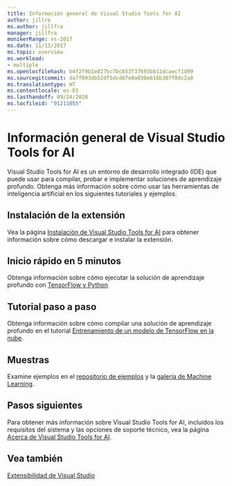 ```yaml
---
title: Información general de Visual Studio Tools for AI
author: jillre
ms.author: jillfra
manager: jillfra
monikerRange: vs-2017
ms.date: 11/13/2017
ms.topic: overview
ms.workload:
- multiple
ms.openlocfilehash: b4f2f9b1e827bc7bcb53f37693b811dcaecf1d09
ms.sourcegitcommit: da7f093db52df5dcd67e0a030e616b307f0dc2a8
ms.translationtype: HT
ms.contentlocale: es-ES
ms.lasthandoff: 09/24/2020
ms.locfileid: "91211055"
---
```

# <a name="overview-of-visual-studio-tools-for-ai"></a>Información general de Visual Studio Tools for AI

Visual Studio Tools for AI es un entorno de desarrollo integrado (IDE) que puede usar para compilar, probar e implementar soluciones de aprendizaje profundo. Obtenga más información sobre cómo usar las herramientas de inteligencia artificial en los siguientes tutoriales y ejemplos.

## <a name="install-the-extension"></a>Instalación de la extensión

Vea la página [Instalación de Visual Studio Tools for AI](installation.md) para obtener información sobre cómo descargar e instalar la extensión.

## <a name="5-minute-quickstart"></a>Inicio rápido en 5 minutos

Obtenga información sobre cómo ejecutar la solución de aprendizaje profundo con [TensorFlow y Python](tensorflow-local.md)

## <a name="step-by-step-tutorial"></a>Tutorial paso a paso

Obtenga información sobre cómo compilar una solución de aprendizaje profundo en el tutorial [Entrenamiento de un modelo de TensorFlow en la nube](tensorflow-vm.md).

## <a name="samples"></a>Muestras

Examine ejemplos en el [repositorio de ejemplos](https://github.com/Microsoft/samples-for-ai) y la [galería de Machine Learning](https://gallery.cortanaintelligence.com/projects).

## <a name="next-steps"></a>Pasos siguientes

Para obtener más información sobre Visual Studio Tools for AI, incluidos los requisitos del sistema y las opciones de soporte técnico, vea la página [Acerca de Visual Studio Tools for AI](about-ai-tools.md).

## <a name="see-also"></a>Vea también
[Extensibilidad de Visual Studio](../extensibility/index.yml?view=vs-2017&preserve-view=true)